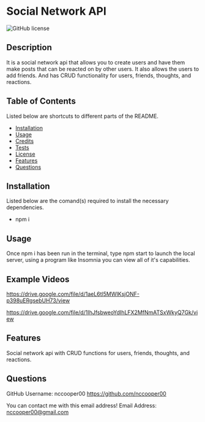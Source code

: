 # Social Network API
                
![GitHub license](https://img.shields.io/badge/license-MIT-blue)
                
## Description
                        
It is a social network api that allows you to create users and have them make posts that can be reacted on by other users. It also allows the users to add friends. And has CRUD functionality for users, friends, thoughts, and reactions.
                        
## Table of Contents
                        
Listed below are shortcuts to different parts of the README.
- [Installation](#installation)
- [Usage](#usage)
- [Credits](#credits)
- [Tests](#tests)
- [License](#liscense)
- [Features](#features)
- [Questions](#questions)
                        
## Installation
                
Listed below are the comand(s) required to install the necessary dependencies.    
-   npm i
                        
## Usage
                        
Once npm i has been run in the terminal, type npm start to launch the local server, using a program like Insomnia you can view all of it's capabilities.

## Example Videos

https://drive.google.com/file/d/1aeL6tl5MWIKsjONF-p398uERgsebUH73/view

https://drive.google.com/file/d/1IhJfsbweoYdIhLFX2MfNmATSxWkyQ7Gk/view
                                 
## Features
                        
Social network api with CRUD functions for users, friends, thoughts, and reactions.
                
## Questions
                
GitHub Username: nccooper00
https://github.com/nccooper00
                
You can contact me with this email address!
Email Address: nccooper00@gmail.com
